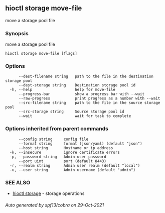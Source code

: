 ## hioctl storage move-file

move a storage pool file

### Synopsis

move a storage pool file

```
hioctl storage move-file [flags]
```

### Options

```
      --dest-filename string   path to the file in the destination storage pool
      --dest-storage string    Destination storage pool id
  -h, --help                   help for move-file
      --progress-bar           show a progress bar with --wait
      --raw-progress           print progress as a number with --wait
      --src-filename string    path to the file in the source storage pool
      --src-storage string     Source storage pool id
      --wait                   wait for task to complete
```

### Options inherited from parent commands

```
      --config string     config file
      --format string     format (json/yaml) (default "json")
      --host string       Hostname or ip address
  -k, --insecure          ignore certificate errors
  -p, --password string   Admin user password
      --port uint         port (default 8443)
  -r, --realm string      Admin user realm (default "local")
  -u, --user string       Admin username (default "admin")
```

### SEE ALSO

* [hioctl storage](hioctl_storage.md)	 - storage operations

###### Auto generated by spf13/cobra on 29-Oct-2021
